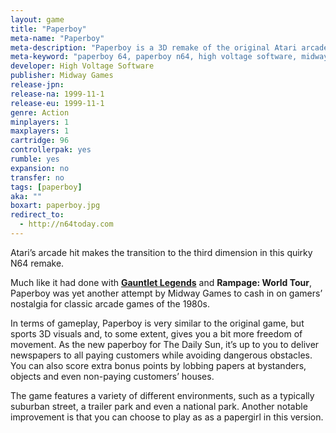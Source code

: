 ```yaml
---
layout: game
title: "Paperboy"
meta-name: "Paperboy"
meta-description: "Paperboy is a 3D remake of the original Atari arcade game for the Nintendo 64. It was released in 1999."
meta-keyword: "paperboy 64, paperboy n64, high voltage software, midway games, nintendo 64"
developer: High Voltage Software
publisher: Midway Games
release-jpn: 
release-na: 1999-11-1
release-eu: 1999-11-1
genre: Action
minplayers: 1
maxplayers: 1
cartridge: 96
controllerpak: yes
rumble: yes
expansion: no
transfer: no
tags: [paperboy]
aka: ""
boxart: paperboy.jpg
redirect_to:
  - http://n64today.com
---
```


Atari’s arcade hit makes the transition to the third dimension in this quirky N64 remake.

Much like it had done with [**Gauntlet Legends**](/games/gauntlet-legends.html) and **Rampage: World Tour**, Paperboy was yet another attempt by Midway Games to cash in on gamers’ nostalgia for classic arcade games of the 1980s.

In terms of gameplay, Paperboy is very similar to the original game, but sports 3D visuals and, to some extent, gives you a bit more freedom of movement. As the new paperboy for The Daily Sun, it’s up to you to deliver newspapers to all paying customers while avoiding dangerous obstacles. You can also score extra bonus points by lobbing papers at bystanders, objects and even non-paying customers’ houses.

The game features a variety of different environments, such as a typically suburban street, a trailer park and even a national park. Another notable improvement is that you can choose to play as as a papergirl in this version.
